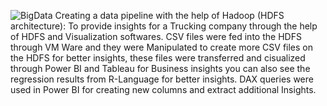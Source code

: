 ![BigData](https://github.com/Mohanishpradeep/Big-_Data_Project/assets/158625265/99d28b34-697e-4ad5-a52d-0028241ba1af)
Creating a data pipeline with the help of Hadoop (HDFS architecture): To provide insights for a Trucking company through the help of HDFS and Visualization softwares.
CSV files were fed into the HDFS through VM Ware and they were Manipulated to create more CSV files on the HDFS for better insights, these files were transferred and cisualized through Power BI and Tableau for Business insights
you can also see the regression results from R-Language for better insights. DAX queries were used in Power BI for creating new columns and extract additional Insights.


